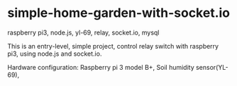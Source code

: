 # simple-home-garden-with-socket.io
raspberry pi3, node.js, yl-69, relay, socket.io, mysql

This is an entry-level, simple project, control relay switch with raspberry pi3, using node.js and socket.io. 

Hardware configuration:
Raspberry pi 3 model B+, Soil humidity sensor(YL-69), 

